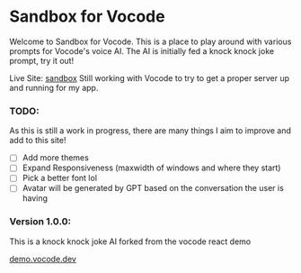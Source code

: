# Sandbox for Vocode

Welcome to Sandbox for Vocode. This is a place to play around with various prompts for Vocode's voice AI. The AI is initially fed a knock knock joke prompt, try it out!

Live Site: [sandbox](https://vocode-sandbox.web.app)
Still working with Vocode to try to get a proper server up and running for my app.

### TODO:

As this is still a work in progress, there are many things I aim to improve and add to this site!

- [ ] Add more themes
- [ ] Expand Responsiveness (maxwidth of windows and where they start)
- [ ] Pick a better font lol
- [ ] Avatar will be generated by GPT based on the conversation the user is having

### Version 1.0.0:

This is a knock knock joke AI forked from the vocode react demo

[demo.vocode.dev](https://demo.vocode.dev)
